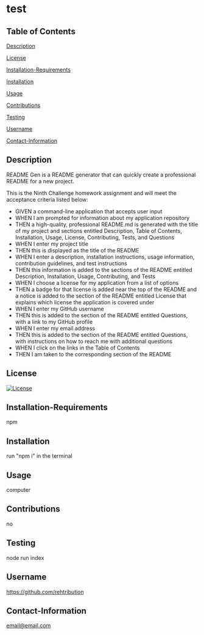 # test

  ## Table of Contents

  [Description](#Description)
  
  [License](#License)
  
  [Installation-Requirements](#Installation-Requirements)
  
  [Installation](#Installation)
  
  [Usage](#Usage)
  
  [Contributions](#Contributions)
  
  [Testing](#Testing)
  
  [Username](#Username)
  
  [Contact-Information](#Contact-Information)


## Description
README Gen is a README generator that can quickly create a professional README for a new project.

This is the Ninth Challenge homework assignment and will meet the acceptance criteria listed below:

- GIVEN a command-line application that accepts user input
- WHEN I am prompted for information about my application repository
- THEN a high-quality, professional README.md is generated with the title of my project and sections entitled Description, Table of Contents, Installation, Usage, License, Contributing, Tests, and Questions
- WHEN I enter my project title
- THEN this is displayed as the title of the README
- WHEN I enter a description, installation instructions, usage information, contribution guidelines, and test instructions
- THEN this information is added to the sections of the README entitled Description, Installation, Usage, Contributing, and Tests
- WHEN I choose a license for my application from a list of options
- THEN a badge for that license is added near the top of the README and a notice is added to the section of the README entitled License that explains which license the application is covered under
- WHEN I enter my GitHub username
- THEN this is added to the section of the README entitled Questions, with a link to my GitHub profile
- WHEN I enter my email address
- THEN this is added to the section of the README entitled Questions, with instructions on how to reach me with additional questions
- WHEN I click on the links in the Table of Contents
- THEN I am taken to the corresponding section of the README

## License
[![License](https://img.shields.io/badge/License-MIT-blue.svg)](https://opensource.org/licenses/MIT)

## Installation-Requirements
npm 

## Installation
run "npm i" in the terminal

## Usage
computer

## Contributions
no

## Testing
node run index

## Username
https://github.com/rehtribution

## Contact-Information
email@email.com

